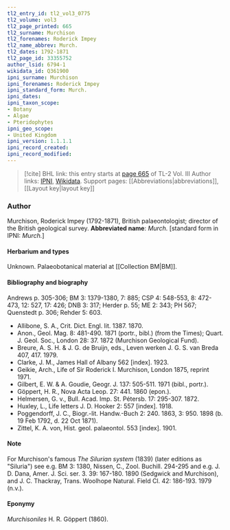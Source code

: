 ```yaml
---
tl2_entry_id: tl2_vol3_0775
tl2_volume: vol3
tl2_page_printed: 665
tl2_surname: Murchison
tl2_forenames: Roderick Impey
tl2_name_abbrev: Murch.
tl2_dates: 1792-1871
tl2_page_id: 33355752
author_lsid: 6794-1
wikidata_id: Q361900
ipni_surname: Murchison
ipni_forenames: Roderick Impey
ipni_standard_form: Murch.
ipni_dates: 
ipni_taxon_scope: 
- Botany
- Algae
- Pteridophytes
ipni_geo_scope: 
- United Kingdom
ipni_version: 1.1.1.1
ipni_record_created: 
ipni_record_modified:
---
```


> [!cite] BHL link: this entry starts at [page 665](https://www.biodiversitylibrary.org/page/33355752) of TL-2 Vol. III
> Author links: [IPNI](https://www.ipni.org/a/6794-1), [Wikidata](https://www.wikidata.org/wiki/Q361900). Support pages: [[Abbreviations|abbreviations]], [[Layout key|layout key]]

### Author

Murchison, Roderick Impey (1792-1871), British palaeontologist; director of the British geological survey. 
**Abbreviated name**: *Murch.* \[standard form in IPNI: *Murch.*\]

#### Herbarium and types

Unknown. Palaeobotanical material at [[Collection BM|BM]].

#### Bibliography and biography

Andrews p. 305-306; BM 3: 1379-1380, 7: 885; CSP 4: 548-553, 8: 472-473, 12: 527, 17: 426; DNB 3: 317; Herder p. 55; ME 2: 343; PH 567; Quenstedt p. 306; Rehder 5: 603.
- Allibone, S. A., Crit. Dict. Engl. lit. 1387. 1870.
- Anon., Geol. Mag. 8: 481-490. 1871 (portr., bibl.) (from the Times); Quart. J. Geol. Soc., London 28: 37. 1872 (Murchison Geological Fund).
- Breure, A. S. H. & J. G. de Bruijn, eds., Leven werken J. G. S. van Breda 407, 417. 1979.
- Clarke, J. M., James Hall of Albany 562 \[index\]. 1923.
- Geikie, Arch., Life of Sir Roderick I. Murchison, London 1875, reprint 1971.
- Gilbert, E. W. & A. Goudie, Geogr. J. 137: 505-511. 1971 (bibl., portr.).
- Göppert, H. R., Nova Acta Leop. 27: 441. 1860 (epon.).
- Helmersen, G. v., Bull. Acad. Imp. St. Pétersb. 17: 295-307. 1872.
- Huxley, L., Life letters J. D. Hooker 2: 557 \[index\]. 1918.
- Poggendorff, J. C., Biogr.-lit. Handw.-Buch 2: 240. 1863, 3: 950. 1898 (b. 19 Feb 1792, d. 22 Oct 1871).
- Zittel, K. A. von, Hist. geol. palaeontol. 553 \[index\]. 1901.

#### Note

For Murchison's famous *The Silurian system* (1839) (later editions as "Siluria") see e.g. BM 3: 1380, Nissen, C., Zool. Buchill. 294-295 and e.g. J. D. Dana, Amer. J. Sci. ser. 3. 39: 167-180. 1890 (Sedgwick and Murchison), and J. C. Thackray, Trans. Woolhope Natural. Field Cl. 42: 186-193. 1979 (n.v.).

#### Eponymy

*Murchisoniles* H. R. Göppert (1860).

